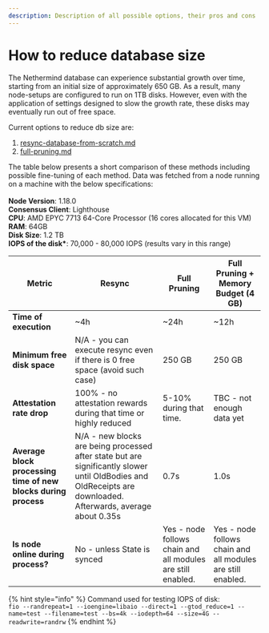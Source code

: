 ```yaml
---
description: Description of all possible options, their pros and cons
---
```


# How to reduce database size

The Nethermind database can experience substantial growth over time, starting from an initial size of approximately 650 GB. As a result, many node-setups are configured to run on 1TB disks. However, even with the application of settings designed to slow the growth rate, these disks may eventually run out of free space.

Current options to reduce db size are:

1. [resync-database-from-scratch.md](resync-database-from-scratch.md "mention")
2. [full-pruning.md](full-pruning.md "mention")

The table below presents a short comparison of these methods including possible fine-tuning of each method. Data was fetched from a node running on a machine with the below specifications:\
\
**Node Version**: 1.18.0\
**Consensus Client**: Lighthouse\
**CPU**: AMD EPYC 7713 64-Core Processor (16 cores allocated for this VM)\
**RAM**: 64GB\
**Disk Size**: 1.2 TB\
**IOPS of the disk\***: 70,000 - 80,000 IOPS (results vary in this range)

| Metric                                                         | Resync                                                                                                                                                        | Full Pruning                                                | Full Pruning + Memory Budget (4 GB)                         |
| -------------------------------------------------------------- | ------------------------------------------------------------------------------------------------------------------------------------------------------------- | ----------------------------------------------------------- | ----------------------------------------------------------- |
| **Time of execution**                                          | \~4h                                                                                                                                                          | \~24h                                                       | \~12h                                                       |
| **Minimum free disk space**                                    | N/A - you can execute resync even if there is 0 free space (avoid such case)                                                                                  | 250 GB                                                      | 250 GB                                                      |
| **Attestation rate drop**                                      | 100% - no attestation rewards during that time or highly reduced                                                                                              | 5-10% during that time.                                     | TBC - not enough data yet                                   |
| **Average block processing time of new blocks during process** | N/A - new blocks are being processed after state but are significantly slower until OldBodies and OldReceipts are downloaded. Afterwards, average about 0.35s | 0.7s                                                        | 1.0s                                                        |
| **Is node online during process?**                             | No - unless State is synced                                                                                                                                   | Yes - node follows chain and all modules are still enabled. | Yes - node follows chain and all modules are still enabled. |

{% hint style="info" %}
Command used for testing IOPS of disk:\
`fio --randrepeat=1 --ioengine=libaio --direct=1 --gtod_reduce=1 --name=test --filename=test --bs=4k --iodepth=64 --size=4G --readwrite=randrw`
{% endhint %}
